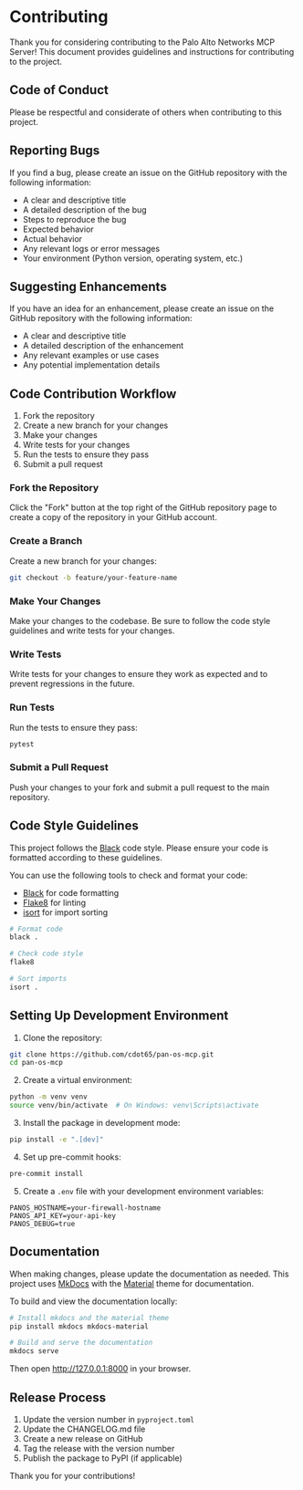 # Contributing

Thank you for considering contributing to the Palo Alto Networks MCP Server! This document provides guidelines and instructions for contributing to the project.

## Code of Conduct

Please be respectful and considerate of others when contributing to this project.

## Reporting Bugs

If you find a bug, please create an issue on the GitHub repository with the following information:

- A clear and descriptive title
- A detailed description of the bug
- Steps to reproduce the bug
- Expected behavior
- Actual behavior
- Any relevant logs or error messages
- Your environment (Python version, operating system, etc.)

## Suggesting Enhancements

If you have an idea for an enhancement, please create an issue on the GitHub repository with the following information:

- A clear and descriptive title
- A detailed description of the enhancement
- Any relevant examples or use cases
- Any potential implementation details

## Code Contribution Workflow

1. Fork the repository
2. Create a new branch for your changes
3. Make your changes
4. Write tests for your changes
5. Run the tests to ensure they pass
6. Submit a pull request

### Fork the Repository

Click the "Fork" button at the top right of the GitHub repository page to create a copy of the repository in your GitHub account.

### Create a Branch

Create a new branch for your changes:

```bash
git checkout -b feature/your-feature-name
```

### Make Your Changes

Make your changes to the codebase. Be sure to follow the code style guidelines and write tests for your changes.

### Write Tests

Write tests for your changes to ensure they work as expected and to prevent regressions in the future.

### Run Tests

Run the tests to ensure they pass:

```bash
pytest
```

### Submit a Pull Request

Push your changes to your fork and submit a pull request to the main repository.

## Code Style Guidelines

This project follows the [Black](https://black.readthedocs.io/) code style. Please ensure your code is formatted according to these guidelines.

You can use the following tools to check and format your code:

- [Black](https://black.readthedocs.io/) for code formatting
- [Flake8](https://flake8.pycqa.org/) for linting
- [isort](https://pycqa.github.io/isort/) for import sorting

```bash
# Format code
black .

# Check code style
flake8

# Sort imports
isort .
```

## Setting Up Development Environment

1. Clone the repository:

```bash
git clone https://github.com/cdot65/pan-os-mcp.git
cd pan-os-mcp
```

2. Create a virtual environment:

```bash
python -m venv venv
source venv/bin/activate  # On Windows: venv\Scripts\activate
```

3. Install the package in development mode:

```bash
pip install -e ".[dev]"
```

4. Set up pre-commit hooks:

```bash
pre-commit install
```

5. Create a `.env` file with your development environment variables:

```
PANOS_HOSTNAME=your-firewall-hostname
PANOS_API_KEY=your-api-key
PANOS_DEBUG=true
```

## Documentation

When making changes, please update the documentation as needed. This project uses [MkDocs](https://www.mkdocs.org/) with the [Material](https://squidfunk.github.io/mkdocs-material/) theme for documentation.

To build and view the documentation locally:

```bash
# Install mkdocs and the material theme
pip install mkdocs mkdocs-material

# Build and serve the documentation
mkdocs serve
```

Then open http://127.0.0.1:8000 in your browser.

## Release Process

1. Update the version number in `pyproject.toml`
2. Update the CHANGELOG.md file
3. Create a new release on GitHub
4. Tag the release with the version number
5. Publish the package to PyPI (if applicable)

Thank you for your contributions!
